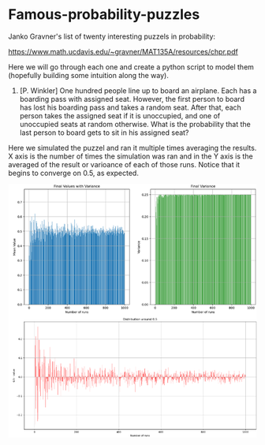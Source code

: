 # Famous-probability-puzzles
 
Janko Gravner's list of twenty interesting puzzels in probability:

https://www.math.ucdavis.edu/~gravner/MAT135A/resources/chpr.pdf

Here we will go through each one and create a python script to model them (hopefully building some intuition along the way).

1. [P. Winkler] One hundred people line up to board an airplane. Each has a boarding pass with
assigned seat. However, the first person to board has lost his boarding pass and takes a random
seat. After that, each person takes the assigned seat if it is unoccupied, and one of unoccupied
seats at random otherwise. What is the probability that the last person to board gets to sit in
his assigned seat?

Here we simulated the puzzel and ran it multiple times averaging the results. X axis is the number of times the simulation was ran and in the Y axis is the averaged of the result or varioance of each of those runs. Notice that it begins to converge on 0.5, as expected.

![Alt text](N1.png)
